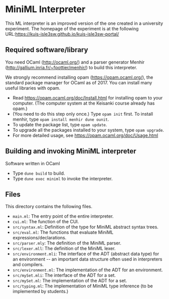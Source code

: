 # MiniML Interpreter

This ML interpreter is an improved version of the one created in a university experiment.
The homepage of the experiment is at the following URL:https://kuis-isle3sw.github.io/kuis-isle3sw-portal/

## Required software/library

You need OCaml (http://ocaml.org/) and a parser generator Menhir
(http://gallium.inria.fr/~fpottier/menhir/) to build this interpreter.

We strongly recommend installing opam (https://opam.ocaml.org/), the
standard package manager for OCaml as of 2017. You can install many
useful libraries with opam.

- Read https://opam.ocaml.org/doc/Install.html for installing opam to
  your computer. (The computer system at the Keisanki course already
  has opam.)
- (You need to do this step only once.) Type `opam init` first. To
  install menhir, type `opam install menhir dune ounit`.
- To update the package list, type `opam update`.
- To upgrade all the packages installed to your system, type `opam upgrade`.
- For more detailed usage, see https://opam.ocaml.org/doc/Usage.html

## Building and invoking MiniML interpreter

Software written in OCaml

- Type `dune build` to build.
- Type `dune exec miniml` to invoke the interpreter.


## Files

This directory contains the following files.

- `main.ml`: The entry point of the entire interpreter.
- `cui.ml`: The function of the CUI.
- `src/syntax.ml`: Definition of the type for MiniML abstract syntax trees.
- `src/eval.ml`: The functions that evaluate MiniML expressions/declarations.
- `src/parser.mly`: The definition of the MiniML parser.
- `src/lexer.mll`: The definition of the MiniML lexer.
- `src/environment.mli`: The interface of the ADT (abstract data type) for
  an environment -- an important data structure often used in
  interpreters and compilers.
- `src/environment.ml`: The implementation of the ADT for an environment.
- `src/mySet.mli`: The interface of the ADT for a set.
- `src/mySet.ml`: The implementation of the ADT for a set.
- `src/typing.ml`: The implementation of MiniML type inference (to be
  implemented by students.)
